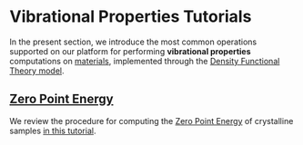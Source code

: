 # Vibrational Properties Tutorials

In the present section, we introduce the most common operations supported on our platform for performing **vibrational properties** computations on [materials](../../../materials/overview.md), implemented through the [Density Functional Theory model](../../../models-directory/dft/overview.md).

## [Zero Point Energy](zero-point-energy.md)

We review the procedure for computing the [Zero Point Energy](../../../properties-directory/scalar/zero-point-energy.md) of crystalline samples [in this tutorial](zero-point-energy.md).
